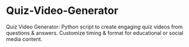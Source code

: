 # Quiz-Video-Generator
Quiz Video Generator: Python script to create engaging quiz videos from questions &amp; answers. Customize timing &amp; format for educational or social media content. 

